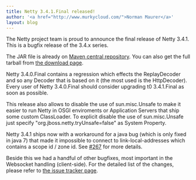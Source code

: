 ```yaml
---
title: Netty 3.4.1.Final released!
author: '<a href="http://www.murkycloud.com/">Norman Maurer</a>'
layout: blog
---
```


The Netty project team is proud to announce the final release of Netty 3.4.1. This is a bugfix release of the 3.4.x series.


The JAR file is already on [Maven central repository](http://search.maven.org/#artifactdetails|io.netty|netty|3.4.1.Final|bundle). You can also get the full tarball from [the download page](/downloads/).

Netty 3.4.0.Final contains a regression which effects the ReplayDecoder and so any Decoder that is based on it (the most used is the HttpDecoder). Every user of Netty 3.4.0.Final should consider upgrading t0 3.4.1.Final as soon as possible.

This release also allows to disable the use of sun.misc.Unsafe to make it easier to run Netty in OSGI enviroments or Application Servers that ship some custom ClassLoader. To explicit disable the use of sun.misc.Unsafe just specify "org.jboss.netty.tryUnsafe=false" as System Property.

Netty 3.4.1 ships now with a workaround for a java bug (which is only fixed in java 7) that made it impossible to connect to link-local-addresses which contains a scope id / zone id. See [#267](https://github.com/netty/netty/issues/267) for more details.

Beside this we had a handful of other bugfixes, most important in the Websocket handling (client-side).
For the detailed list of the changes, please refer to [the issue tracker page](https://github.com/netty/netty/issues?sort=created&direction=desc&state=closed&page=1&milestone=10).
